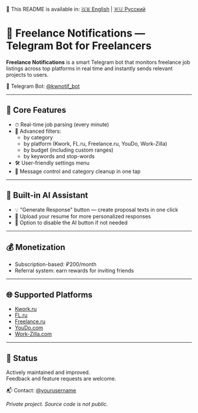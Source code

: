 📄 This README is available in:
[🇬🇧 English](README.md) | [🇷🇺 Русский](README.ru.md)

# 🚀 Freelance Notifications — Telegram Bot for Freelancers

**Freelance Notifications** is a smart Telegram bot that monitors freelance job listings across top platforms in real time and instantly sends relevant projects to users.

🔗 Telegram Bot: [@kwnotif_bot](https://t.me/kwnotif_bot)

---

## 🔧 Core Features

- ⏱ Real-time job parsing (every minute)
- 🎯 Advanced filters:
  - by category
  - by platform (Kwork, FL.ru, Freelance.ru, YouDo, Work-Zilla)
  - by budget (including custom ranges)
  - by keywords and stop-words
- 🛠 User-friendly settings menu
- 🔕 Message control and category cleanup in one tap

---

## 🤖 Built-in AI Assistant

- 💡 "Generate Response" button — create proposal texts in one click
- 📎 Upload your resume for more personalized responses
- 🔧 Option to disable the AI button if not needed

---

## 💰 Monetization

- Subscription-based: ₽200/month
- Referral system: earn rewards for inviting friends

---

## 🌐 Supported Platforms

- [Kwork.ru](https://kwork.ru/ref/13155318)
- [FL.ru](https://www.fl.ru/projects/?ref=1324861)
- [Freelance.ru](https://freelance.ru/)
- [YouDo.com](https://youdo.com/tasks-all-opened-all)
- [Work-Zilla.com](https://work-zilla.com/?ref=8272628&tgref=8272628)

---

## 🧪 Status

Actively maintained and improved.  
Feedback and feature requests are welcome.

📬 Contact: [@yourusername](https://t.me/yourusername)

*Private project. Source code is not public.*

